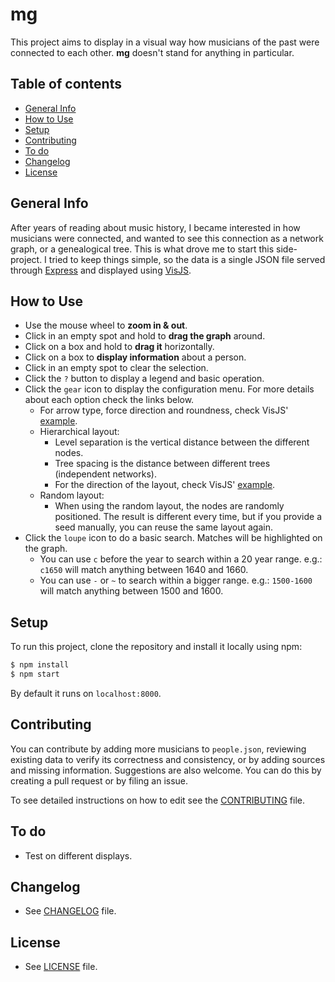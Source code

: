 # mg

This project aims to display in a visual way how musicians of the past were connected to each other. **mg** doesn't stand for anything in particular.

## Table of contents
- [General Info](#general-info)
- [How to Use](#how-to-use)
- [Setup](#setup)
- [Contributing](#contributing)
- [To do](#to-do)
- [Changelog](#changelog)
- [License](#license)

## General Info
After years of reading about music history, I became interested in how musicians  were connected, and wanted to see this connection as a network graph, or a genealogical tree. This is what drove me to start this side-project. I tried to keep things simple, so the data is a single JSON file served through [Express](https://expressjs.com/) and displayed using [VisJS](https://visjs.org/).

## How to Use
- Use the mouse wheel to **zoom in & out**.
- Click in an empty spot and hold to **drag the graph** around.
- Click on a box and hold to **drag it** horizontally.
- Click on a box to **display information** about a person.
- Click in an empty spot to clear the selection.
- Click the `?` button to display a legend and basic operation.
- Click the `gear` icon to display the configuration menu. For more details about each option check the links below.
	- For arrow type, force direction and roundness, check VisJS' [example](https://visjs.github.io/vis-network/examples/network/edgeStyles/smooth.html).
	- Hierarchical layout:
		- Level separation is the vertical distance between the different nodes.
		- Tree spacing is the distance between different trees (independent networks).
		- For the direction of the layout, check VisJS' [example](https://visjs.github.io/vis-network/examples/network/layout/hierarchicalLayoutUserdefined.html).
	- Random layout:
		- When using the random layout, the nodes are randomly positioned. The result is different every time, but if you provide a seed manually, you can reuse the same layout again.
- Click the `loupe` icon to do a basic search. Matches will be highlighted on the graph.
	- You can use `c` before the year to search within a 20 year range. e.g.: `c1650` will match anything between 1640 and 1660.
	- You can use `-` or `~` to search within a bigger range. e.g.: `1500-1600` will match anything between 1500 and 1600.

## Setup
To run this project, clone the repository and install it locally using npm:

```bash
$ npm install
$ npm start
```

By default it runs on `localhost:8000`.

## Contributing
You can contribute by adding more musicians to `people.json`, reviewing existing data to verify its correctness and consistency, or by adding sources and missing information. Suggestions are also welcome. You can do this by creating a pull request or by filing an issue.

To see detailed instructions on how to edit see the [CONTRIBUTING](CONTRIBUTING.md) file.

## To do
- Test on different displays.

## Changelog
- See [CHANGELOG](CHANGELOG.md) file.

## License
- See [LICENSE](LICENSE.md) file.